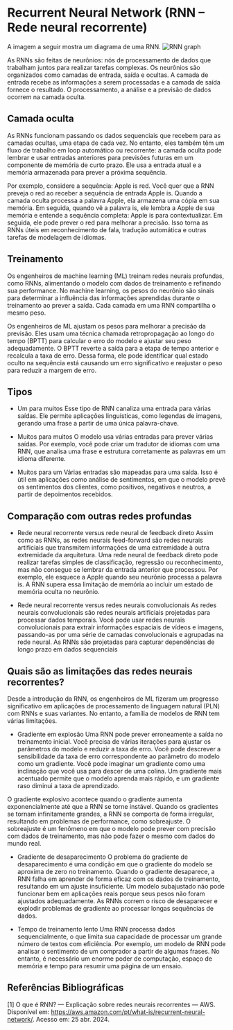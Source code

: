 # Recurrent Neural Network (RNN – Rede neural recorrente) 
A imagem a seguir mostra um diagrama de uma RNN.
![RNN graph](https://d2908q01vomqb2.cloudfront.net/f1f836cb4ea6efb2a0b1b99f41ad8b103eff4b59/2017/10/06/intro-gluon-1.gif)

As RNNs são feitas de neurônios: nós de processamento de dados que trabalham juntos para realizar tarefas complexas. Os neurônios são organizados como camadas de entrada, saída e ocultas. A camada de entrada recebe as informações a serem processadas e a camada de saída fornece o resultado. O processamento, a análise e a previsão de dados ocorrem na camada oculta. 

## Camada oculta
As RNNs funcionam passando os dados sequenciais que recebem para as camadas ocultas, uma etapa de cada vez. No entanto, eles também têm um fluxo de trabalho em loop automático ou recorrente: a camada oculta pode lembrar e usar entradas anteriores para previsões futuras em um componente de memória de curto prazo. Ele usa a entrada atual e a memória armazenada para prever a próxima sequência. 

Por exemplo, considere a sequência: Apple is red. Você quer que a RNN preveja o red ao receber a sequência de entrada Apple is. Quando a camada oculta processa a palavra Apple, ela armazena uma cópia em sua memória. Em seguida, quando vê a palavra is, ele lembra a Apple de sua memória e entende a sequência completa: Apple is para contextualizar. Em seguida, ele pode prever o red para melhorar a precisão. Isso torna as RNNs úteis em reconhecimento de fala, tradução automática e outras tarefas de modelagem de idiomas.


## Treinamento
Os engenheiros de machine learning (ML) treinam redes neurais profundas, como RNNs, alimentando o modelo com dados de treinamento e refinando sua performance. No machine learning, os pesos do neurônio são sinais para determinar a influência das informações aprendidas durante o treinamento ao prever a saída. Cada camada em uma RNN compartilha o mesmo peso. 

Os engenheiros de ML ajustam os pesos para melhorar a precisão da previsão. Eles usam uma técnica chamada retropropagação ao longo do tempo (BPTT) para calcular o erro do modelo e ajustar seu peso adequadamente. O BPTT reverte a saída para a etapa de tempo anterior e recalcula a taxa de erro. Dessa forma, ele pode identificar qual estado oculto na sequência está causando um erro significativo e reajustar o peso para reduzir a margem de erro.

## Tipos
- Um para muitos
Esse tipo de RNN canaliza uma entrada para várias saídas. Ele permite aplicações linguísticas, como legendas de imagens, gerando uma frase a partir de uma única palavra-chave.

- Muitos para muitos
O modelo usa várias entradas para prever várias saídas. Por exemplo, você pode criar um tradutor de idiomas com uma RNN, que analisa uma frase e estrutura corretamente as palavras em um idioma diferente. 

- Muitos para um
Várias entradas são mapeadas para uma saída. Isso é útil em aplicações como análise de sentimentos, em que o modelo prevê os sentimentos dos clientes, como positivos, negativos e neutros, a partir de depoimentos recebidos.

## Comparação com outras redes profundas

- Rede neural recorrente versus rede neural de feedback direto
Assim como as RNNs, as redes neurais feed-forward são redes neurais artificiais que transmitem informações de uma extremidade à outra extremidade da arquitetura. Uma rede neural de feedback direto pode realizar tarefas simples de classificação, regressão ou reconhecimento, mas não consegue se lembrar da entrada anterior que processou. Por exemplo, ele esquece a Apple quando seu neurônio processa a palavra is. A RNN supera essa limitação de memória ao incluir um estado de memória oculta no neurônio.

- Rede neural recorrente versus redes neurais convolucionais
As redes neurais convolucionais são redes neurais artificiais projetadas para processar dados temporais. Você pode usar redes neurais convolucionais para extrair informações espaciais de vídeos e imagens, passando-as por uma série de camadas convolucionais e agrupadas na rede neural. As RNNs são projetadas para capturar dependências de longo prazo em dados sequenciais

## Quais são as limitações das redes neurais recorrentes?
Desde a introdução da RNN, os engenheiros de ML fizeram um progresso significativo em aplicações de processamento de linguagem natural (PLN) com RNNs e suas variantes. No entanto, a família de modelos de RNN tem várias limitações.

- Gradiente em explosão
Uma RNN pode prever erroneamente a saída no treinamento inicial. Você precisa de várias iterações para ajustar os parâmetros do modelo e reduzir a taxa de erro. Você pode descrever a sensibilidade da taxa de erro correspondente ao parâmetro do modelo como um gradiente. Você pode imaginar um gradiente como uma inclinação que você usa para descer de uma colina. Um gradiente mais acentuado permite que o modelo aprenda mais rápido, e um gradiente raso diminui a taxa de aprendizado.

O gradiente explosivo acontece quando o gradiente aumenta exponencialmente até que a RNN se torne instável. Quando os gradientes se tornam infinitamente grandes, a RNN se comporta de forma irregular, resultando em problemas de performance, como sobreajuste. O sobreajuste é um fenômeno em que o modelo pode prever com precisão com dados de treinamento, mas não pode fazer o mesmo com dados do mundo real. 

- Gradiente de desaparecimento
O problema do gradiente de desaparecimento é uma condição em que o gradiente do modelo se aproxima de zero no treinamento. Quando o gradiente desaparece, a RNN falha em aprender de forma eficaz com os dados de treinamento, resultando em um ajuste insuficiente. Um modelo subajustado não pode funcionar bem em aplicações reais porque seus pesos não foram ajustados adequadamente. As RNNs correm o risco de desaparecer e explodir problemas de gradiente ao processar longas sequências de dados. 

- Tempo de treinamento lento
Uma RNN processa dados sequencialmente, o que limita sua capacidade de processar um grande número de textos com eficiência. Por exemplo, um modelo de RNN pode analisar o sentimento de um comprador a partir de algumas frases. No entanto, é necessário um enorme poder de computação, espaço de memória e tempo para resumir uma página de um ensaio.

## Referências Bibliográficas
[1] O que é RNN? — Explicação sobre redes neurais recorrentes — AWS. Disponível em: <https://aws.amazon.com/pt/what-is/recurrent-neural-network/>. Acesso em: 25 abr. 2024.

‌
